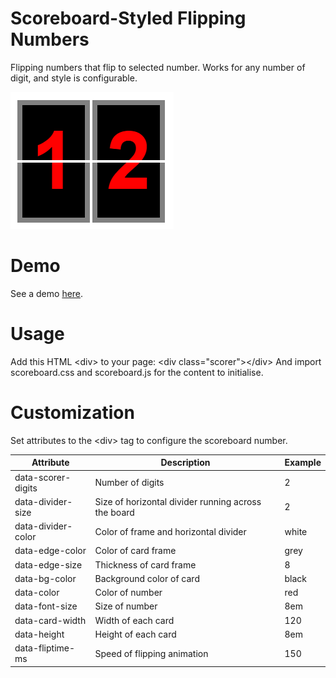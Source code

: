 Scoreboard-Styled Flipping Numbers
==================================

Flipping numbers that flip to selected number.
Works for any number of digit, and style is configurable. 

<img src="https://github.com/Kyeo1983/Scoreboard_Numbers/blob/master/sample/screenshot.jpg"/>



Demo
=====

See a demo <a href="http://codepen.io/Kyeo1983/full/KwbBYW" target="_blank">here</a>.



Usage
======

Add this HTML &lt;div&gt; to your page:     &lt;div class="scorer"&gt;&lt;/div&gt;
And import scoreboard.css and scoreboard.js for the content to initialise.


Customization
===============

Set attributes to the &lt;div&gt; tag to configure the scoreboard number.

|Attribute  | Description  | Example|
|------------- | ------------- | -------------|  
|data-scorer-digits  | Number of digits  |  2|
|data-divider-size  | Size of horizontal divider running across the board  | 2|
|data-divider-color  | Color of frame and horizontal divider  | white|
|data-edge-color  | Color of card frame  | grey|
|data-edge-size  | Thickness of card frame  | 8|
|data-bg-color  | Background color of card  | black|
|data-color  | Color of number  | red|
|data-font-size  | Size of number  | 8em|
|data-card-width  | Width of each card  | 120|
|data-height  | Height of each card  | 8em|
|data-fliptime-ms  | Speed of flipping animation  | 150|
